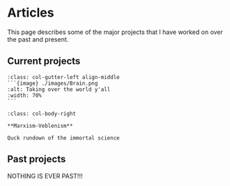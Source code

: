 # Articles

This page describes some of the major projects that I have worked on over the past and present.

## Current projects

````{div}
:class: col-gutter-left align-middle
```{image} ./images/Brain.png
:alt: Taking over the world y'all
:width: 70%
```
````
````{div}
:class: col-body-right

**Marxism-Veblenism**

Quck rundown of the immortal science
````


## Past projects

NOTHING IS EVER PAST!!!